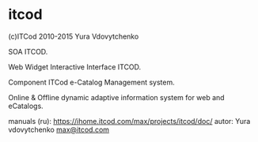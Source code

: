 itcod
=====
(c)ITCod 2010-2015 Yura Vdovytchenko

SOA ITCOD.

Web Widget Interactive Interface ITCOD. 

Component ITCod e-Catalog Management system. 

Online & Offline dynamic adaptive information system for web and eCatalogs. 

manuals (ru): https://ihome.itcod.com/max/projects/itcod/doc/
autor: Yura vdovytchenko max@itcod.com

